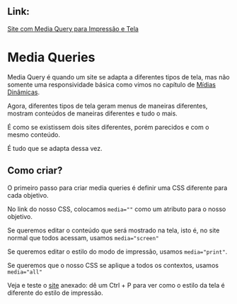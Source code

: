 ## Link:

[Site com Media Query para Impressão e Tela](https://andersonr-o.github.io/Html-Css/Media-Query-Print-Screen/index.html)

# Media Queries

Media Query é quando um site se adapta a diferentes tipos de tela, mas não somente uma responsividade básica como vimos no capítulo de [Mídias Dinâmicas](https://github.com/andersonr-o/HTML5-CSS3/tree/M%C3%ADdias-Din%C3%A2micas).

Agora, diferentes tipos de tela geram menus de maneiras diferentes, mostram conteúdos de maneiras diferentes e tudo o mais.

É como se existissem dois sites diferentes, porém parecidos e com o mesmo conteúdo.

É tudo que se adapta dessa vez.

## Como criar?

O primeiro passo para criar media queries é definir uma CSS diferente para cada objetivo.

No link do nosso CSS, colocamos `media=""` como um atributo para o nosso objetivo.

Se queremos editar o conteúdo que será mostrado na tela, isto é, no site normal que todos acessam, usamos `media="screen"`

Se queremos editar o estilo do modo de impressão, usamos `media="print"`.

Se queremos que o nosso CSS se aplique a todos os contextos, usamos `media="all"`

Veja e teste o [site]() anexado: dê um Ctrl + P para ver como o estilo da tela é diferente do estilo de impressão.
